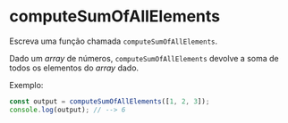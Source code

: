 # computeSumOfAllElements

Escreva uma função chamada `computeSumOfAllElements`.

Dado um _array_ de números, `computeSumOfAllElements` devolve a soma de todos os
elementos do _array_ dado.

Exemplo:

```javascript
const output = computeSumOfAllElements([1, 2, 3]);
console.log(output); // --> 6
```
